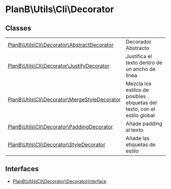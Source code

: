 
                                                                                                                                            
    
# PlanB\Utils\Cli\Decorator



## Classes
| | |
| --- | --- |
| [PlanB\Utils\Cli\Decorator\AbstractDecorator](../../../PlanB/Utils/Cli/Decorator/AbstractDecorator.md) | Decorador Abstracto |
| [PlanB\Utils\Cli\Decorator\JustifyDecorator](../../../PlanB/Utils/Cli/Decorator/JustifyDecorator.md) | Justifica el texto dentro de un ancho de linea |
| [PlanB\Utils\Cli\Decorator\MergeStyleDecorator](../../../PlanB/Utils/Cli/Decorator/MergeStyleDecorator.md) | Mezcla los estilos de posibles etiquetas del texto, con el estilo global |
| [PlanB\Utils\Cli\Decorator\PaddingDecorator](../../../PlanB/Utils/Cli/Decorator/PaddingDecorator.md) | Añade padding al texto |
| [PlanB\Utils\Cli\Decorator\StyleDecorator](../../../PlanB/Utils/Cli/Decorator/StyleDecorator.md) | Añade las etiquetas de estilo |


## Interfaces
- [PlanB\Utils\Cli\Decorator\DecoratorInterface](../../../PlanB/Utils/Cli/Decorator/DecoratorInterface.md)




                                                                                                                                                                                                                                                                                                                                                                                                            
    
                                                                                                                                                                                                                                                                             
                